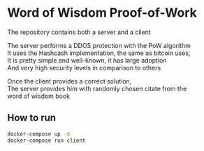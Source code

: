 # Word of Wisdom Proof-of-Work

The repository contains both a server and a client

The server performs a DDOS protection with the PoW algorithm  
It uses the Hashcash implementation, the same as bitcoin uses,  
It is pretty simple and well-known, it has large adoption  
And very high security levels in comparison to others

Once the client provides a correct solution,  
The server provides him with randomly chosen citate from the  
word of wisdom book

## How to run

```bash
docker-compose up -d
docker-compose run client
```
